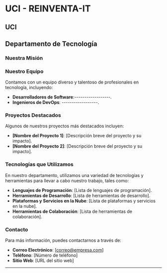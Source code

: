 # UCI - REINVENTA-IT
<!-- Título de la organización -->
## UCI

<!-- Breve descripción de la empresa -->

## Departamento de Tecnología

<!-- Introducción al departamento de tecnología -->

### Nuestra Misión

<!-- Misión del departamento de tecnología -->

### Nuestro Equipo

<!-- Descripción del equipo y roles principales -->
Contamos con un equipo diverso y talentoso de profesionales en tecnología, incluyendo:

- **Desarrolladores de Software**:------------------.
- **Ingenieros de DevOps**: ------------------.

### Proyectos Destacados

<!-- Ejemplos de proyectos importantes realizados por el departamento -->
Algunos de nuestros proyectos más destacados incluyen:

- **[Nombre del Proyecto 1]**: [Descripción breve del proyecto y su impacto].
- **[Nombre del Proyecto 2]**: [Descripción breve del proyecto y su impacto].

### Tecnologías que Utilizamos

<!-- Lista de tecnologías y herramientas utilizadas por el departamento -->
En nuestro departamento, utilizamos una variedad de tecnologías y herramientas para llevar a cabo nuestro trabajo, tales como:

- **Lenguajes de Programación**: [Lista de lenguajes de programación].
- **Herramientas de Desarrollo**: [Lista de herramientas de desarrollo].
- **Plataformas y Servicios en la Nube**: [Lista de plataformas y servicios en la nube].
- **Herramientas de Colaboración**: [Lista de herramientas de colaboración].

### Contacto

<!-- Información de contacto del departamento de tecnología -->
Para más información, puedes contactarnos a través de:

- **Correo Electrónico**: [correo@empresa.com]
- **Teléfono**: [Número de teléfono]
- **Sitio Web**: [URL del sitio web]

---

<!-- Comentarios adicionales -->
<!-- Puedes agregar secciones adicionales según sea necesario, como logros, certificaciones, etc. -->
